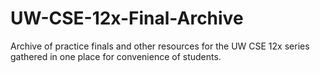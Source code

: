 # UW-CSE-12x-Final-Archive
Archive of practice finals and other resources for the UW CSE 12x series gathered in one place for convenience of students.

